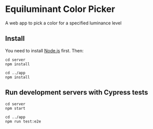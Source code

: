 # Equiluminant Color Picker

A web app to pick a color for a specified luminance level

## Install

You need to install [Node.js](https://nodejs.org/en/) first. Then:

```
cd server
npm install

cd ../app
npm install
```

## Run development servers with Cypress tests

```
cd server
npm start

cd ../app
npm run test:e2e
```
